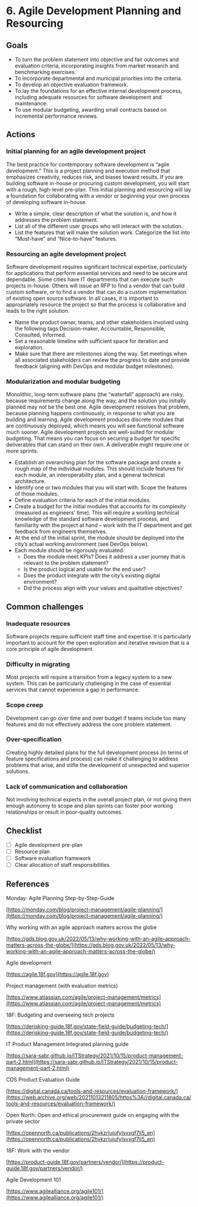 # 6. Agile Development Planning and Resourcing

## Goals

* To turn the problem statement into objective and fair outcomes and evaluation criteria, incorporating insights from market research and benchmarking exercises.
* To incorporate departmental and municipal priorities into the criteria.
* To develop an objective evaluation framework.
* To lay the foundations for an effective internal development process, including adequate resources for software development and maintenance.
* To use modular budgeting, awarding small contracts based on incremental performance reviews.

## Actions

### Initial planning for an agile development project

The best practice for contemporary software development is “agile development.” This is a project planning and execution method that emphasizes creativity, reduces risk, and biases toward results. If you are building software in-house or procuring custom development, you will start with a rough, high-level pre-plan. This initial planning and resourcing will lay a foundation for collaborating with a vendor or beginning your own process of developing software in-house.

* Write a simple, clear description of what the solution is, and how it addresses the problem statement.
* List all of the different user groups who will interact with the solution.
* List the features that will make the solution work. Categorize the list into “Must-have” and “Nice-to-have” features.

### Resourcing an agile development project

Software development requires significant technical expertise, particularly for applications that perform essential services and need to be secure and dependable. Some cities have IT departments that can execute such projects in-house. Others will issue an RFP to find a vendor that can build custom software, or to find a vendor that can do a custom implementation of existing open source software. In all cases, it is important to appropriately resource the project so that the process is collaborative and leads to the right solution.

* Name the product owner, teams, and other stakeholders involved using the following tags:Decision-maker, Accountable, Responsible, Consulted, Informed.
* Set a reasonable timeline with sufficient space for iteration and exploration.
* Make sure that there are milestones along the way. Set meetings when all associated stakeholders can review the progress to date and provide feedback (aligning with DevOps and modular budget milestones).

### Modularization and modular budgeting

Monolithic, long-term software plans (the “waterfall” approach) are risky, because requirements change along the way, and the solution you initially planned may not be the best one. Agile development resolves that problem, because planning happens continuously, in response to what you are building and learning. Agile development produces discrete modules that are continuously deployed, which means you will see functional software much sooner. Agile development projects are well-suited for modular budgeting. That means you can focus on securing a budget for specific deliverables that can stand on their own. A deliverable might require one or more sprints.

* Establish an overarching plan for the software package and create a rough map of the individual modules. This should include features for each module, an interoperability plan, and a general technical architecture.
* Identify one or two modules that you will start with. Scope the features of those modules.
* Define evaluation criteria for each of the initial modules.
* Create a budget for the initial modules that accounts for its complexity (measured as engineers’ time). This will require a working technical knowledge of the standard software development process, and familiarity with the project at hand – work with the IT department and get feedback from engineers themselves.
* At the end of the initial sprint, the module should be deployed into the city’s actual working environment (see DevOps below).
* Each module should be rigorously evaluated.
  * Does the module meet KPIs? Does it address a user journey that is relevant to the problem statement?
  * Is the product logical and usable for the end user?
  * Does the product integrate with the city’s existing digital environment?
  * Did the process align with your values and qualitative objectives?

## Common challenges

### Inadequate resources

Software projects require sufficient staff time and expertise. It is particularly important to account for the open exploration and iterative revision that is a core principle of agile development.

### Difficulty in migrating

Most projects will require a transition from a legacy system to a new system. This can be particularly challenging in the case of essential services that cannot experience a gap in performance.

### Scope creep

Development can go over time and over budget if teams include too many features and do not effectively address the core problem statement.

### Over-specification

Creating highly detailed plans for the full development process (in terms of feature specifications and process) can make it challenging to address problems that arise, and stifle the development of unexpected and superior solutions.

### Lack of communication and collaboration

Not involving technical experts in the overall project plan, or not giving them enough autonomy to scope and plan sprints can foster poor working relationships or result in poor-quality outcomes.

## Checklist

* [ ] Agile development pre-plan
* [ ] Resource plan
* [ ] Software evaluation framework
* [ ] Clear allocation of staff responsibilities

## References

Monday: Agile Planning Step-by-Step-Guide

[https://monday.com/blog/project-management/agile-planning/](https://monday.com/blog/project-management/agile-planning/)

Why working with an agile approach matters across the globe

[https://gds.blog.gov.uk/2022/05/13/why-working-with-an-agile-approach-matters-across-the-globe/](https://gds.blog.gov.uk/2022/05/13/why-working-with-an-agile-approach-matters-across-the-globe/)

Agile development

[https://agile.18f.gov](https://agile.18f.gov)

Project management (with evaluation metrics)

[https://www.atlassian.com/agile/project-management/metrics](https://www.atlassian.com/agile/project-management/metrics)

18F: Budgeting and overseeing tech projects

[https://derisking-guide.18f.gov/state-field-guide/budgeting-tech/](https://derisking-guide.18f.gov/state-field-guide/budgeting-tech/)

IT Product Management Integrated planning guide

[https://sara-sabr.github.io/ITStrategy/2021/10/15/product-management-part-2.html](https://sara-sabr.github.io/ITStrategy/2021/10/15/product-management-part-2.html)

CDS Product Evaluation Guide

[https://digital.canada.ca/tools-and-resources/evaluation-framework/](https://web.archive.org/web/20211013211805/https%3A//digital.canada.ca/tools-and-resources/evaluation-framework/)

Open North: Open and ethical procurement guide on engaging with the private sector

[https://opennorth.ca/publications/2hvkzrlujufylsvxgf7li5_en](https://opennorth.ca/publications/2hvkzrlujufylsvxgf7li5_en)

18F: Work with the vendor

[https://product-guide.18f.gov/partners/vendor/](https://product-guide.18f.gov/partners/vendor/)

Agile Development 101

[https://www.agilealliance.org/agile101/](https://www.agilealliance.org/agile101/)
